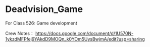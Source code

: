 # Deadvision_Game
For Class 526: Game development


Crew Notes： https://docs.google.com/document/d/1U570N-1ykzdMFPfej9YAkdD9MOQn_k0YOm5UysBwjmA/edit?usp=sharing
